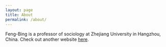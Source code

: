 ```yaml
---
layout: page
title: About
permalink: /about/
---
```


Feng-Bing is a professor of sociology at Zhejiang University in Hangzhou, China.
Check out another website [here][some-site].

[some-site]: http://sandershi.com
